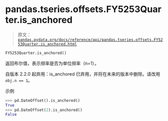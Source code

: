 # pandas.tseries.offsets.FY5253Quarter.is_anchored

> 原文：[`pandas.pydata.org/docs/reference/api/pandas.tseries.offsets.FY5253Quarter.is_anchored.html`](https://pandas.pydata.org/docs/reference/api/pandas.tseries.offsets.FY5253Quarter.is_anchored.html)

```py
FY5253Quarter.is_anchored()
```

返回布尔值，表示频率是否为单位频率（n=1）。

自版本 2.2.0 起弃用：is_anchored 已弃用，并将在未来的版本中删除。请改用`obj.n == 1`。

示例

```py
>>> pd.DateOffset().is_anchored()
True
>>> pd.DateOffset(2).is_anchored()
False 
```
